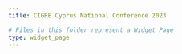 ```yaml
---
title: CIGRE Cyprus National Conference 2023

# Files in this folder represent a Widget Page
type: widget_page
---
```

